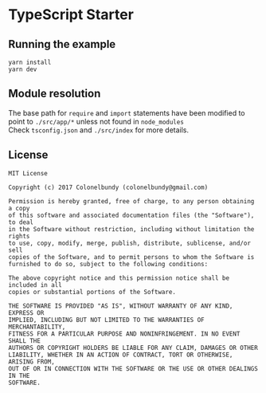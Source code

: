 # TypeScript Starter

## Running the example

```
yarn install
yarn dev
```

## Module resolution
The base path for ``` require ``` and ``` import ``` statements have been modified to point to ```./src/app/*``` unless not found in ```node_modules```   
Check ```tsconfig.json``` and ```./src/index``` for more details.

## License
```
MIT License

Copyright (c) 2017 Colonelbundy (colonelbundy@gmail.com)

Permission is hereby granted, free of charge, to any person obtaining a copy
of this software and associated documentation files (the "Software"), to deal
in the Software without restriction, including without limitation the rights
to use, copy, modify, merge, publish, distribute, sublicense, and/or sell
copies of the Software, and to permit persons to whom the Software is
furnished to do so, subject to the following conditions:

The above copyright notice and this permission notice shall be included in all
copies or substantial portions of the Software.

THE SOFTWARE IS PROVIDED "AS IS", WITHOUT WARRANTY OF ANY KIND, EXPRESS OR
IMPLIED, INCLUDING BUT NOT LIMITED TO THE WARRANTIES OF MERCHANTABILITY,
FITNESS FOR A PARTICULAR PURPOSE AND NONINFRINGEMENT. IN NO EVENT SHALL THE
AUTHORS OR COPYRIGHT HOLDERS BE LIABLE FOR ANY CLAIM, DAMAGES OR OTHER
LIABILITY, WHETHER IN AN ACTION OF CONTRACT, TORT OR OTHERWISE, ARISING FROM,
OUT OF OR IN CONNECTION WITH THE SOFTWARE OR THE USE OR OTHER DEALINGS IN THE
SOFTWARE.
```
